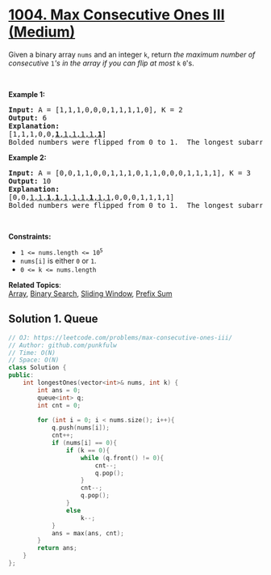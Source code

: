 # [1004. Max Consecutive Ones III (Medium)](https://leetcode.com/problems/max-consecutive-ones-iii/)

<p>Given a binary array <code>nums</code> and an integer <code>k</code>, 
  return <em>the maximum number of consecutive </em><code>1</code><em>'s in the array if you can flip at most </em><code>k</code> <code>0</code>'s.</p>

<p>&nbsp;</p>

<div>
<p><strong>Example 1:</strong></p>

<pre><strong>Input: </strong>A = <span id="example-input-1-1">[1,1,1,0,0,0,1,1,1,1,0]</span>, K = <span id="example-input-1-2">2</span>
<strong>Output: </strong><span id="example-output-1">6</span>
<strong>Explanation: </strong>
[1,1,1,0,0,<u><strong>1</strong>,1,1,1,1,<strong>1</strong></u>]
Bolded numbers were flipped from 0 to 1.  The longest subarray is underlined.</pre>

<div>
<p><strong>Example 2:</strong></p>

<pre><strong>Input: </strong>A = <span id="example-input-2-1">[0,0,1,1,0,0,1,1,1,0,1,1,0,0,0,1,1,1,1]</span>, K = <span id="example-input-2-2">3</span>
<strong>Output: </strong><span id="example-output-2">10</span>
<strong>Explanation: </strong>
[0,0,<u>1,1,<b>1</b>,<strong>1</strong>,1,1,1,<strong>1</strong>,1,1</u>,0,0,0,1,1,1,1]
Bolded numbers were flipped from 0 to 1.  The longest subarray is underlined.
</pre>


<p>&nbsp;</p>
<p><strong>Constraints:</strong></p>

<ul>
  <li><code>1 &lt;= nums.length &lt;= 10<sup>5</sup></code></li>
  <li><code>nums[i]</code> is either <code>0</code> or <code>1</code>.</li>
  <li><code>0 &lt;= k &lt;= nums.length</code></li>
</ul>

**Related Topics**:  
[Array](https://leetcode.com/tag/array/), [Binary Search](https://leetcode.com/tag/binary-search/), [Sliding Window](https://leetcode.com/tag/sliding-window/), [Prefix Sum](https://leetcode.com/tag/prefix-sum/)


## Solution 1. Queue

```cpp
// OJ: https://leetcode.com/problems/max-consecutive-ones-iii/
// Author: github.com/punkfulw
// Time: O(N)
// Space: O(N)
class Solution {
public:
    int longestOnes(vector<int>& nums, int k) {
        int ans = 0;
        queue<int> q;
        int cnt = 0;
        
        for (int i = 0; i < nums.size(); i++){
            q.push(nums[i]);
            cnt++;
            if (nums[i] == 0){
                if (k == 0){
                    while (q.front() != 0){
                        cnt--;
                        q.pop();
                    }
                    cnt--;
                    q.pop();
                }
                else
                    k--;
            }
            ans = max(ans, cnt);
        }
        return ans; 
    }
};
```
